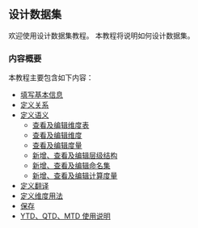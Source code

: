 ## 设计数据集

欢迎使用设计数据集教程。 本教程将说明如何设计数据集。

### 内容概要

本教程主要包含如下内容：

- [填写基本信息](s1_basic_info.cn.md)
- [定义关系](s2_relationship.cn.md)
- [定义语义](s3_semantic.cn.md)
	- [查看及编辑维度表](s3_1_dimension_table.cn.md)
	- [查看及编辑维度](s3_2_dimension.cn.md)
	- [查看及编辑度量](s3_3_measure.cn.md)
	- [新增、查看及编辑层级结构](s3_4_hierarchy.cn.md)
	- [新增、查看及编辑命名集](s3_5_namedset.cn.md)
	- [新增、查看及编辑计算度量](s3_6_calculated_measure.cn.md)
- [定义翻译](s4_translate.cn.md)
- [定义维度用法](s5_dimension_usage.cn.md)
- [保存](save.cn.md)
- [YTD、QTD、MTD 使用说明](s8_xtd.cn.md)

